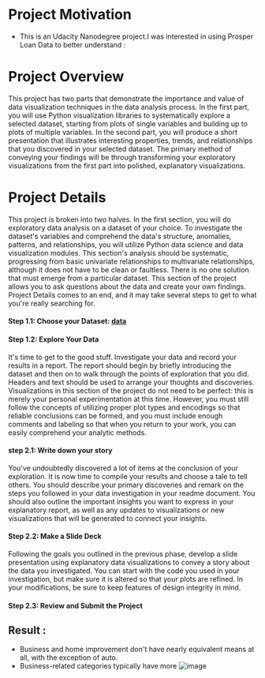 # Project Motivation
- This is an Udacity Nanodegree project.I was interested in using Prosper Loan Data to better understand :

# Project Overview
This project has two parts that demonstrate the importance and value of data visualization techniques in the data analysis process. In the first part, you will use Python visualization libraries to systematically explore a selected dataset, starting from plots of single variables and building up to plots of multiple variables. In the second part, you will produce a short presentation that illustrates interesting properties, trends, and relationships that you discovered in your selected dataset. The primary method of conveying your findings will be through transforming your exploratory visualizations from the first part into polished, explanatory visualizations.

# Project Details
This project is broken into two halves. In the first section, you will do exploratory data analysis on a dataset of your choice. To investigate the dataset's variables and comprehend the data's structure, anomalies, patterns, and relationships, you will utilize Python data science and data visualization modules. This section's analysis should be systematic, progressing from basic univariate relationships to multivariate relationships, although it does not have to be clean or faultless. There is no one solution that must emerge from a particular dataset. This section of the project allows you to ask questions about the data and create your own findings. Project Details comes to an end, and it may take several steps to get to what you're really searching for.


#### Step 1.1: Choose your Dataset: [data](https://www.google.com/url?q=https://s3.amazonaws.com/udacity-hosted-downloads/ud651/prosperLoanData.csv&sa=D&ust=1554486256021000)
#### Step 1.2: Explore Your Data
 It's time to get to the good stuff. Investigate your data and record your results in a report. The report should begin by briefly introducing the dataset and then on to walk through the points of exploration that you did. Headers and text should be used to arrange your thoughts and discoveries. Visualizations in this section of the project do not need to be perfect: this is merely your personal experimentation at this time. However, you must still follow the concepts of utilizing proper plot types and encodings so that reliable conclusions can be formed, and you must include enough comments and labeling so that when you return to your work, you can easily comprehend your analytic methods.

#### step 2.1: Write down your story
 You've undoubtedly discovered a lot of items at the conclusion of your exploration. It is now time to compile your results and choose a tale to tell others. You should describe your primary discoveries and remark on the steps you followed in your data investigation in your readme document. You should also outline the important insights you want to express in your explanatory report, as well as any updates to visualizations or new visualizations that will be generated to connect your insights.

#### Step 2.2: Make a Slide Deck
Following the goals you outlined in the previous phase, develop a slide presentation using explanatory data visualizations to convey a story about the data you investigated. You can start with the code you used in your investigation, but make sure it is altered so that your plots are refined. In your modifications, be sure to keep features of design integrity in mind.

#### Step 2.3: Review and Submit the Project

## Result :
* Business and home improvement don't have nearly equivalent means at all, with the exception of auto.
* Business-related categories typically have more
![image](https://user-images.githubusercontent.com/67028272/184343871-449a817d-085a-4ef1-a3cf-f8e774b0fac9.png)




